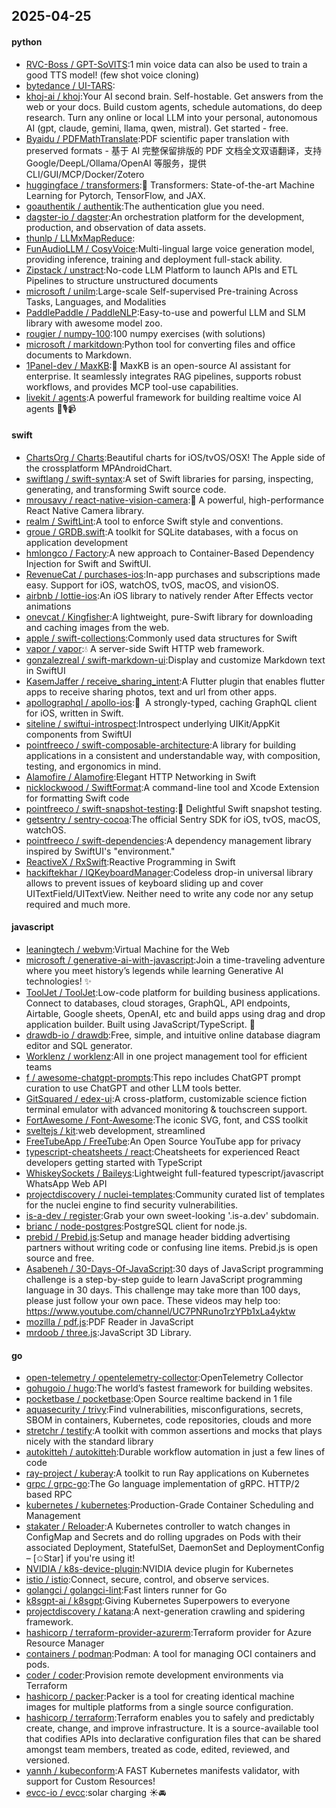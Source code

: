 ## 2025-04-25

#### python
* [RVC-Boss / GPT-SoVITS](https://github.com/RVC-Boss/GPT-SoVITS):1 min voice data can also be used to train a good TTS model! (few shot voice cloning)
* [bytedance / UI-TARS](https://github.com/bytedance/UI-TARS):
* [khoj-ai / khoj](https://github.com/khoj-ai/khoj):Your AI second brain. Self-hostable. Get answers from the web or your docs. Build custom agents, schedule automations, do deep research. Turn any online or local LLM into your personal, autonomous AI (gpt, claude, gemini, llama, qwen, mistral). Get started - free.
* [Byaidu / PDFMathTranslate](https://github.com/Byaidu/PDFMathTranslate):PDF scientific paper translation with preserved formats - 基于 AI 完整保留排版的 PDF 文档全文双语翻译，支持 Google/DeepL/Ollama/OpenAI 等服务，提供 CLI/GUI/MCP/Docker/Zotero
* [huggingface / transformers](https://github.com/huggingface/transformers):🤗 Transformers: State-of-the-art Machine Learning for Pytorch, TensorFlow, and JAX.
* [goauthentik / authentik](https://github.com/goauthentik/authentik):The authentication glue you need.
* [dagster-io / dagster](https://github.com/dagster-io/dagster):An orchestration platform for the development, production, and observation of data assets.
* [thunlp / LLMxMapReduce](https://github.com/thunlp/LLMxMapReduce):
* [FunAudioLLM / CosyVoice](https://github.com/FunAudioLLM/CosyVoice):Multi-lingual large voice generation model, providing inference, training and deployment full-stack ability.
* [Zipstack / unstract](https://github.com/Zipstack/unstract):No-code LLM Platform to launch APIs and ETL Pipelines to structure unstructured documents
* [microsoft / unilm](https://github.com/microsoft/unilm):Large-scale Self-supervised Pre-training Across Tasks, Languages, and Modalities
* [PaddlePaddle / PaddleNLP](https://github.com/PaddlePaddle/PaddleNLP):Easy-to-use and powerful LLM and SLM library with awesome model zoo.
* [rougier / numpy-100](https://github.com/rougier/numpy-100):100 numpy exercises (with solutions)
* [microsoft / markitdown](https://github.com/microsoft/markitdown):Python tool for converting files and office documents to Markdown.
* [1Panel-dev / MaxKB](https://github.com/1Panel-dev/MaxKB):💬 MaxKB is an open-source AI assistant for enterprise. It seamlessly integrates RAG pipelines, supports robust workflows, and provides MCP tool-use capabilities.
* [livekit / agents](https://github.com/livekit/agents):A powerful framework for building realtime voice AI agents 🤖🎙️📹

#### swift
* [ChartsOrg / Charts](https://github.com/ChartsOrg/Charts):Beautiful charts for iOS/tvOS/OSX! The Apple side of the crossplatform MPAndroidChart.
* [swiftlang / swift-syntax](https://github.com/swiftlang/swift-syntax):A set of Swift libraries for parsing, inspecting, generating, and transforming Swift source code.
* [mrousavy / react-native-vision-camera](https://github.com/mrousavy/react-native-vision-camera):📸 A powerful, high-performance React Native Camera library.
* [realm / SwiftLint](https://github.com/realm/SwiftLint):A tool to enforce Swift style and conventions.
* [groue / GRDB.swift](https://github.com/groue/GRDB.swift):A toolkit for SQLite databases, with a focus on application development
* [hmlongco / Factory](https://github.com/hmlongco/Factory):A new approach to Container-Based Dependency Injection for Swift and SwiftUI.
* [RevenueCat / purchases-ios](https://github.com/RevenueCat/purchases-ios):In-app purchases and subscriptions made easy. Support for iOS, watchOS, tvOS, macOS, and visionOS.
* [airbnb / lottie-ios](https://github.com/airbnb/lottie-ios):An iOS library to natively render After Effects vector animations
* [onevcat / Kingfisher](https://github.com/onevcat/Kingfisher):A lightweight, pure-Swift library for downloading and caching images from the web.
* [apple / swift-collections](https://github.com/apple/swift-collections):Commonly used data structures for Swift
* [vapor / vapor](https://github.com/vapor/vapor):💧 A server-side Swift HTTP web framework.
* [gonzalezreal / swift-markdown-ui](https://github.com/gonzalezreal/swift-markdown-ui):Display and customize Markdown text in SwiftUI
* [KasemJaffer / receive_sharing_intent](https://github.com/KasemJaffer/receive_sharing_intent):A Flutter plugin that enables flutter apps to receive sharing photos, text and url from other apps.
* [apollographql / apollo-ios](https://github.com/apollographql/apollo-ios):📱  A strongly-typed, caching GraphQL client for iOS, written in Swift.
* [siteline / swiftui-introspect](https://github.com/siteline/swiftui-introspect):Introspect underlying UIKit/AppKit components from SwiftUI
* [pointfreeco / swift-composable-architecture](https://github.com/pointfreeco/swift-composable-architecture):A library for building applications in a consistent and understandable way, with composition, testing, and ergonomics in mind.
* [Alamofire / Alamofire](https://github.com/Alamofire/Alamofire):Elegant HTTP Networking in Swift
* [nicklockwood / SwiftFormat](https://github.com/nicklockwood/SwiftFormat):A command-line tool and Xcode Extension for formatting Swift code
* [pointfreeco / swift-snapshot-testing](https://github.com/pointfreeco/swift-snapshot-testing):📸 Delightful Swift snapshot testing.
* [getsentry / sentry-cocoa](https://github.com/getsentry/sentry-cocoa):The official Sentry SDK for iOS, tvOS, macOS, watchOS.
* [pointfreeco / swift-dependencies](https://github.com/pointfreeco/swift-dependencies):A dependency management library inspired by SwiftUI's "environment."
* [ReactiveX / RxSwift](https://github.com/ReactiveX/RxSwift):Reactive Programming in Swift
* [hackiftekhar / IQKeyboardManager](https://github.com/hackiftekhar/IQKeyboardManager):Codeless drop-in universal library allows to prevent issues of keyboard sliding up and cover UITextField/UITextView. Neither need to write any code nor any setup required and much more.

#### javascript
* [leaningtech / webvm](https://github.com/leaningtech/webvm):Virtual Machine for the Web
* [microsoft / generative-ai-with-javascript](https://github.com/microsoft/generative-ai-with-javascript):Join a time-traveling adventure where you meet history’s legends while learning Generative AI technologies! ✨
* [ToolJet / ToolJet](https://github.com/ToolJet/ToolJet):Low-code platform for building business applications. Connect to databases, cloud storages, GraphQL, API endpoints, Airtable, Google sheets, OpenAI, etc and build apps using drag and drop application builder. Built using JavaScript/TypeScript. 🚀
* [drawdb-io / drawdb](https://github.com/drawdb-io/drawdb):Free, simple, and intuitive online database diagram editor and SQL generator.
* [Worklenz / worklenz](https://github.com/Worklenz/worklenz):All in one project management tool for efficient teams
* [f / awesome-chatgpt-prompts](https://github.com/f/awesome-chatgpt-prompts):This repo includes ChatGPT prompt curation to use ChatGPT and other LLM tools better.
* [GitSquared / edex-ui](https://github.com/GitSquared/edex-ui):A cross-platform, customizable science fiction terminal emulator with advanced monitoring & touchscreen support.
* [FortAwesome / Font-Awesome](https://github.com/FortAwesome/Font-Awesome):The iconic SVG, font, and CSS toolkit
* [sveltejs / kit](https://github.com/sveltejs/kit):web development, streamlined
* [FreeTubeApp / FreeTube](https://github.com/FreeTubeApp/FreeTube):An Open Source YouTube app for privacy
* [typescript-cheatsheets / react](https://github.com/typescript-cheatsheets/react):Cheatsheets for experienced React developers getting started with TypeScript
* [WhiskeySockets / Baileys](https://github.com/WhiskeySockets/Baileys):Lightweight full-featured typescript/javascript WhatsApp Web API
* [projectdiscovery / nuclei-templates](https://github.com/projectdiscovery/nuclei-templates):Community curated list of templates for the nuclei engine to find security vulnerabilities.
* [is-a-dev / register](https://github.com/is-a-dev/register):Grab your own sweet-looking '.is-a.dev' subdomain.
* [brianc / node-postgres](https://github.com/brianc/node-postgres):PostgreSQL client for node.js.
* [prebid / Prebid.js](https://github.com/prebid/Prebid.js):Setup and manage header bidding advertising partners without writing code or confusing line items. Prebid.js is open source and free.
* [Asabeneh / 30-Days-Of-JavaScript](https://github.com/Asabeneh/30-Days-Of-JavaScript):30 days of JavaScript programming challenge is a step-by-step guide to learn JavaScript programming language in 30 days. This challenge may take more than 100 days, please just follow your own pace. These videos may help too: https://www.youtube.com/channel/UC7PNRuno1rzYPb1xLa4yktw
* [mozilla / pdf.js](https://github.com/mozilla/pdf.js):PDF Reader in JavaScript
* [mrdoob / three.js](https://github.com/mrdoob/three.js):JavaScript 3D Library.

#### go
* [open-telemetry / opentelemetry-collector](https://github.com/open-telemetry/opentelemetry-collector):OpenTelemetry Collector
* [gohugoio / hugo](https://github.com/gohugoio/hugo):The world’s fastest framework for building websites.
* [pocketbase / pocketbase](https://github.com/pocketbase/pocketbase):Open Source realtime backend in 1 file
* [aquasecurity / trivy](https://github.com/aquasecurity/trivy):Find vulnerabilities, misconfigurations, secrets, SBOM in containers, Kubernetes, code repositories, clouds and more
* [stretchr / testify](https://github.com/stretchr/testify):A toolkit with common assertions and mocks that plays nicely with the standard library
* [autokitteh / autokitteh](https://github.com/autokitteh/autokitteh):Durable workflow automation in just a few lines of code
* [ray-project / kuberay](https://github.com/ray-project/kuberay):A toolkit to run Ray applications on Kubernetes
* [grpc / grpc-go](https://github.com/grpc/grpc-go):The Go language implementation of gRPC. HTTP/2 based RPC
* [kubernetes / kubernetes](https://github.com/kubernetes/kubernetes):Production-Grade Container Scheduling and Management
* [stakater / Reloader](https://github.com/stakater/Reloader):A Kubernetes controller to watch changes in ConfigMap and Secrets and do rolling upgrades on Pods with their associated Deployment, StatefulSet, DaemonSet and DeploymentConfig – [✩Star] if you're using it!
* [NVIDIA / k8s-device-plugin](https://github.com/NVIDIA/k8s-device-plugin):NVIDIA device plugin for Kubernetes
* [istio / istio](https://github.com/istio/istio):Connect, secure, control, and observe services.
* [golangci / golangci-lint](https://github.com/golangci/golangci-lint):Fast linters runner for Go
* [k8sgpt-ai / k8sgpt](https://github.com/k8sgpt-ai/k8sgpt):Giving Kubernetes Superpowers to everyone
* [projectdiscovery / katana](https://github.com/projectdiscovery/katana):A next-generation crawling and spidering framework.
* [hashicorp / terraform-provider-azurerm](https://github.com/hashicorp/terraform-provider-azurerm):Terraform provider for Azure Resource Manager
* [containers / podman](https://github.com/containers/podman):Podman: A tool for managing OCI containers and pods.
* [coder / coder](https://github.com/coder/coder):Provision remote development environments via Terraform
* [hashicorp / packer](https://github.com/hashicorp/packer):Packer is a tool for creating identical machine images for multiple platforms from a single source configuration.
* [hashicorp / terraform](https://github.com/hashicorp/terraform):Terraform enables you to safely and predictably create, change, and improve infrastructure. It is a source-available tool that codifies APIs into declarative configuration files that can be shared amongst team members, treated as code, edited, reviewed, and versioned.
* [yannh / kubeconform](https://github.com/yannh/kubeconform):A FAST Kubernetes manifests validator, with support for Custom Resources!
* [evcc-io / evcc](https://github.com/evcc-io/evcc):solar charging ☀️🚘
